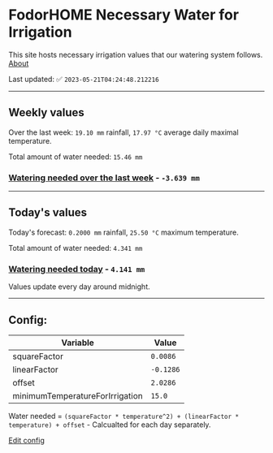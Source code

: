 # FodorHOME Necessary Water for Irrigation

This site hosts necessary irrigation values that our watering system follows. [About](https://github.com/redyau/irrigation)

Last updated: ✅ `2023-05-21T04:24:48.212216`

---

## Weekly values

Over the last week: `19.10 mm` rainfall, `17.97 °C` average daily maximal temperature.

Total amount of water needed: `15.46 mm`

### [Watering needed over the last week](lastweek.txt) - `-3.639 mm`

---

## Today's values

Today's forecast: `0.2000 mm` rainfall, `25.50 °C` maximum temperature.

Total amount of water needed: `4.341 mm`

### [Watering needed today](today.txt) - `4.141 mm`

Values update every day around midnight.

---

## Config:

| Variable | Value |
|-----|-----|
| squareFactor | `0.0086` |
| linearFactor | `-0.1286` |
| offset | `2.0286` |
| minimumTemperatureForIrrigation | `15.0` |

Water needed = `(squareFactor * temperature^2) + (linearFactor * temperature) + offset` - Calcualted for each day separately.

[Edit config](https://github.com/RedyAu/irrigation/edit/main/config.json)
